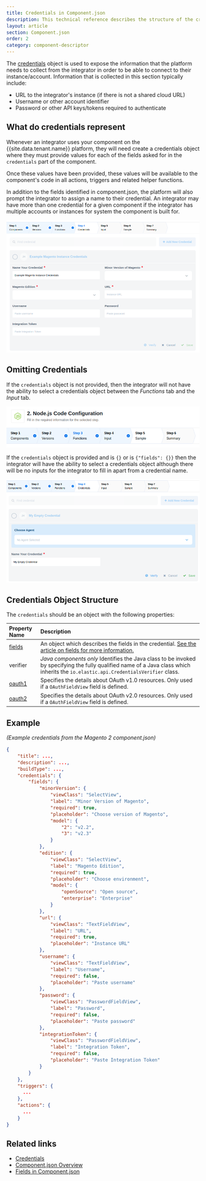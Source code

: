 ```yaml
---
title: Credentials in Component.json
description: This technical reference describes the structure of the credentials section of the component.json manifest file/component descriptor file
layout: article
section: Component.json
order: 2
category: component-descriptor
---
```


The [credentials](/getting-started/credential) object is used to expose the information that the platform needs to collect from the integrator in order to be able to connect to their instance/account.  Information that is collected in this section typically include:
* URL to the integrator's instance (if there is not a shared cloud URL)
* Username or other account identifier
* Password or other API keys/tokens required to authenticate

## What do credentials represent

Whenever an integrator uses your component on the {{site.data.tenant.name}} platform, they will need create a credentials object where they must provide values for each of the fields asked for in the `credentials` part of the component.  

Once these values have been provided, these values will be available to the component's code in all actions, triggers and related helper functions.  

In addition to the fields identified in component.json, the platform will also prompt the integrator to assign a name to their credential. An integrator may have more than one credential for a given component if the integrator has multiple accounts or instances for system the component is built for.

![Example Credentials for the Magento 2 Component](/assets/img/references/component.json/credentials-full.png)

## Omitting Credentials

If the `credentials` object is not provided, then the integrator will not have the ability to select a credentials object between the *Functions* tab and the *Input* tab.

![Example of No Credentials](/assets/img/references/component.json/no-credentials.png)

If the `credentials` object is provided and is `{}` or is `{"fields": {}}` then the integrator will have the ability to select a credentials object although there will be no inputs for the integrator to fill in apart from a credential name.

![Example of Empty Credentials](/assets/img/references/component.json/credentials-empty.png)

## Credentials Object Structure

The `credentials` should be an object with the following properties:

| Property Name | Description |
| :------------ | :---------- |
| [fields](component-json-fields.html) | An object which describes the fields in the credential. [See the article on fields for more information.](component-json-fields.html) |
| verifier | *Java components only* Identifies the Java class to be invoked by specifying the fully qualified name of a Java class which inherits the `io.elastic.api.CredentialsVerifier` class. |
| [oauth1](component-json-oauth.html#oauth1) | Specifies the details about OAuth v1.0 resources. Only used if a `OAuthFieldView` field is defined. |
| [oauth2](component-json-oauth.html#oauth2) | Specifies the details about OAuth v2.0 resources. Only used if a `OAuthFieldView` field is defined. |

## Example

*(Example credentials from the Magento 2 component.json)*

```json
{
    "title": ...,
    "description": ...,
    "buildType": ...,
    "credentials": {
        "fields": {
            "minorVersion": {
                "viewClass": "SelectView",
                "label": "Minor Version of Magento",
                "required": true,
                "placeholder": "Choose version of Magento",
                "model": {
                    "2": "v2.2",
                    "3": "v2.3"
                }
            },
            "edition": {
                "viewClass": "SelectView",
                "label": "Magento Edition",
                "required": true,
                "placeholder": "Choose environment",
                "model": {
                    "openSource": "Open source",
                    "enterprise": "Enterprise"
                }
            },
            "url": {
                "viewClass": "TextFieldView",
                "label": "URL",
                "required": true,
                "placeholder": "Instance URL"
            },
            "username": {
                "viewClass": "TextFieldView",
                "label": "Username",
                "required": false,
                "placeholder": "Paste username"
            },
            "password": {
                "viewClass": "PasswordFieldView",
                "label": "Password",
                "required": false,
                "placeholder": "Paste password"
            },
            "integrationToken": {
                "viewClass": "PasswordFieldView",
                "label": "Integration Token",
                "required": false,
                "placeholder": "Paste Integration Token"
            }
        }
    },
    "triggers": {
      ...
    },
    "actions": {
      ...
    }
}
```

## Related links

- [Credentials](/getting-started/credential)
- [Component.json Overview](/references/component-json-technical-reference)
- [Fields in Component.json](/references/component-json-fields)
